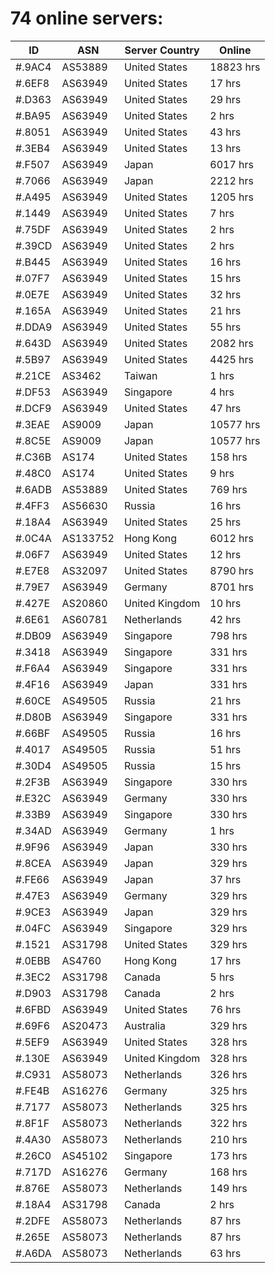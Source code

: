 # 74 online servers:

| ID | ASN | Server Country | Online |
| ------ | ------ | ------ | ------ |
| #.9AC4 | AS53889 | United States | 18823 hrs |
| #.6EF8 | AS63949 | United States | 17 hrs |
| #.D363 | AS63949 | United States | 29 hrs |
| #.BA95 | AS63949 | United States | 2 hrs |
| #.8051 | AS63949 | United States | 43 hrs |
| #.3EB4 | AS63949 | United States | 13 hrs |
| #.F507 | AS63949 | Japan | 6017 hrs |
| #.7066 | AS63949 | Japan | 2212 hrs |
| #.A495 | AS63949 | United States | 1205 hrs |
| #.1449 | AS63949 | United States | 7 hrs |
| #.75DF | AS63949 | United States | 2 hrs |
| #.39CD | AS63949 | United States | 2 hrs |
| #.B445 | AS63949 | United States | 16 hrs |
| #.07F7 | AS63949 | United States | 15 hrs |
| #.0E7E | AS63949 | United States | 32 hrs |
| #.165A | AS63949 | United States | 21 hrs |
| #.DDA9 | AS63949 | United States | 55 hrs |
| #.643D | AS63949 | United States | 2082 hrs |
| #.5B97 | AS63949 | United States | 4425 hrs |
| #.21CE | AS3462 | Taiwan | 1 hrs |
| #.DF53 | AS63949 | Singapore | 4 hrs |
| #.DCF9 | AS63949 | United States | 47 hrs |
| #.3EAE | AS9009 | Japan | 10577 hrs |
| #.8C5E | AS9009 | Japan | 10577 hrs |
| #.C36B | AS174 | United States | 158 hrs |
| #.48C0 | AS174 | United States | 9 hrs |
| #.6ADB | AS53889 | United States | 769 hrs |
| #.4FF3 | AS56630 | Russia | 16 hrs |
| #.18A4 | AS63949 | United States | 25 hrs |
| #.0C4A | AS133752 | Hong Kong | 6012 hrs |
| #.06F7 | AS63949 | United States | 12 hrs |
| #.E7E8 | AS32097 | United States | 8790 hrs |
| #.79E7 | AS63949 | Germany | 8701 hrs |
| #.427E | AS20860 | United Kingdom | 10 hrs |
| #.6E61 | AS60781 | Netherlands | 42 hrs |
| #.DB09 | AS63949 | Singapore | 798 hrs |
| #.3418 | AS63949 | Singapore | 331 hrs |
| #.F6A4 | AS63949 | Singapore | 331 hrs |
| #.4F16 | AS63949 | Japan | 331 hrs |
| #.60CE | AS49505 | Russia | 21 hrs |
| #.D80B | AS63949 | Singapore | 331 hrs |
| #.66BF | AS49505 | Russia | 16 hrs |
| #.4017 | AS49505 | Russia | 51 hrs |
| #.30D4 | AS49505 | Russia | 15 hrs |
| #.2F3B | AS63949 | Singapore | 330 hrs |
| #.E32C | AS63949 | Germany | 330 hrs |
| #.33B9 | AS63949 | Singapore | 330 hrs |
| #.34AD | AS63949 | Germany | 1 hrs |
| #.9F96 | AS63949 | Japan | 330 hrs |
| #.8CEA | AS63949 | Japan | 329 hrs |
| #.FE66 | AS63949 | Japan | 37 hrs |
| #.47E3 | AS63949 | Germany | 329 hrs |
| #.9CE3 | AS63949 | Japan | 329 hrs |
| #.04FC | AS63949 | Singapore | 329 hrs |
| #.1521 | AS31798 | United States | 329 hrs |
| #.0EBB | AS4760 | Hong Kong | 17 hrs |
| #.3EC2 | AS31798 | Canada | 5 hrs |
| #.D903 | AS31798 | Canada | 2 hrs |
| #.6FBD | AS63949 | United States | 76 hrs |
| #.69F6 | AS20473 | Australia | 329 hrs |
| #.5EF9 | AS63949 | United States | 328 hrs |
| #.130E | AS63949 | United Kingdom | 328 hrs |
| #.C931 | AS58073 | Netherlands | 326 hrs |
| #.FE4B | AS16276 | Germany | 325 hrs |
| #.7177 | AS58073 | Netherlands | 325 hrs |
| #.8F1F | AS58073 | Netherlands | 322 hrs |
| #.4A30 | AS58073 | Netherlands | 210 hrs |
| #.26C0 | AS45102 | Singapore | 173 hrs |
| #.717D | AS16276 | Germany | 168 hrs |
| #.876E | AS58073 | Netherlands | 149 hrs |
| #.18A4 | AS31798 | Canada | 2 hrs |
| #.2DFE | AS58073 | Netherlands | 87 hrs |
| #.265E | AS58073 | Netherlands | 87 hrs |
| #.A6DA | AS58073 | Netherlands | 63 hrs |

